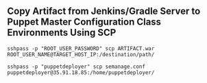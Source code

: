 ## Copy Artifact from Jenkins/Gradle Server to Puppet Master Configuration Class Environments Using SCP

```
sshpass -p "ROOT_USER_PASSWORD" scp ARTIFACT.war ROOT_USER_NAME@TARGET_HOST_IP:/destination/path/
```
```
sshpass -p "puppetdeployer" scp semanage.conf puppetdeployer@35.91.18.85:/home/puppetdeployer/
```